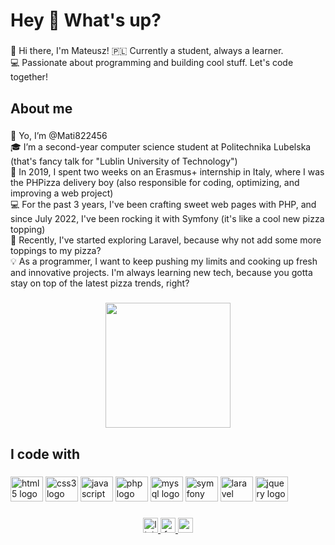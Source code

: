 <h1 align="left">Hey 👋 What's up?</h1>

###

<p align="left">👋 Hi there, I'm Mateusz! 🇵🇱 Currently a student, always a learner.<br>💻 Passionate about programming and building cool stuff. Let's code together!</p>

###

<h2 align="left">About me</h2>

###

<p align="left">👋 Yo, I’m @Mati822456<br>🎓 I’m a second-year computer science student at Politechnika Lubelska (that's fancy talk for "Lublin University of Technology")<br>🍕 In 2019, I spent two weeks on an Erasmus+ internship in Italy, where I was the PHPizza delivery boy (also responsible for coding, optimizing, and improving a web project)<br>💻 For the past 3 years, I've been crafting sweet web pages with PHP, and since July 2022, I've been rocking it with Symfony (it's like a cool new pizza topping)<br>🚀 Recently, I've started exploring Laravel, because why not add some more toppings to my pizza?<br>💡 As a programmer, I want to keep pushing my limits and cooking up fresh and innovative projects. I'm always learning new tech, because you gotta stay on top of the latest pizza trends, right?</p>

###

<div align="center">
  <img height="200" src="https://media.giphy.com/media/ZVik7pBtu9dNS/giphy.gif"  />
</div>

###

<h2 align="left">I code with</h2>

###

<div align="left">
  <img src="https://cdn.jsdelivr.net/gh/devicons/devicon/icons/html5/html5-original.svg" height="40" width="52" alt="html5 logo"  />
  <img src="https://cdn.jsdelivr.net/gh/devicons/devicon/icons/css3/css3-original.svg" height="40" width="52" alt="css3 logo"  />
  <img src="https://cdn.jsdelivr.net/gh/devicons/devicon/icons/javascript/javascript-original.svg" height="40" width="52" alt="javascript logo"  />
  <img src="https://cdn.jsdelivr.net/gh/devicons/devicon/icons/php/php-original.svg" height="40" width="52" alt="php logo"  />
  <img src="https://cdn.jsdelivr.net/gh/devicons/devicon/icons/mysql/mysql-original.svg" height="40" width="52" alt="mysql logo"  />
  <img src="https://cdn.jsdelivr.net/gh/devicons/devicon/icons/symfony/symfony-original.svg" height="40" width="52" alt="symfony logo"  />
  <img src="https://cdn.jsdelivr.net/gh/devicons/devicon/icons/laravel/laravel-plain.svg" height="40" width="52" alt="laravel logo"  />
  <img src="https://cdn.jsdelivr.net/gh/devicons/devicon/icons/jquery/jquery-original.svg" height="40" width="52" alt="jquery logo"  />
</div>

###

<div align="center">
  <a href="https://www.linkedin.com/in/mateusz-zaborski-326426248" target="_blank">
    <img src="https://img.shields.io/static/v1?message=LinkedIn&logo=linkedin&label=&color=0077B5&logoColor=white&labelColor=&style=for-the-badge" height="24" alt="linkedin logo"  />
  </a>
  <a href="https://www.facebook.com/mateusz.zaborski8" target="_blank">
    <img src="https://img.shields.io/static/v1?message=Facebook&logo=facebook&label=&color=1877F2&logoColor=white&labelColor=&style=for-the-badge" height="24" alt="facebook logo"  />
  </a>
  <a href="mailto:mateusz.zaborski1@gmail.com" target="_blank">
    <img src="https://img.shields.io/static/v1?message=Gmail&logo=gmail&label=&color=D14836&logoColor=white&labelColor=&style=for-the-badge" height="24" alt="gmail logo"  />
  </a>
</div>

###

